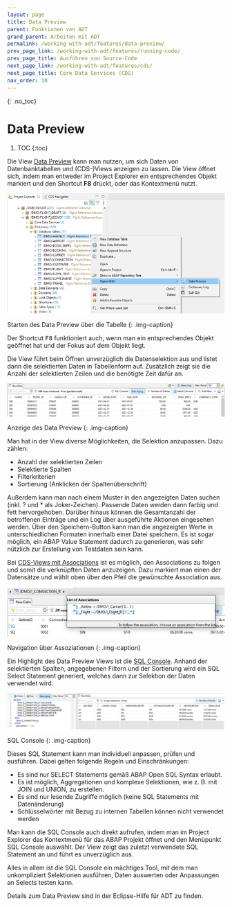 ```yaml
---
layout: page
title: Data Preview
parent: Funktionen von ADT
grand_parent: Arbeiten mit ADT
permalink: /working-with-adt/features/data-preview/
prev_page_link: /working-with-adt/features/running-code/
prev_page_title: Ausführen von Source-Code
next_page_link: /working-with-adt/features/cds/
next_page_title: Core Data Services (CDS)
nav_order: 10
---
```


{: .no_toc}
# Data Preview

1. TOC
{:toc}

Die View [Data Preview](https://help.sap.com/docs/ABAP_PLATFORM_NEW/c238d694b825421f940829321ffa326a/2fd1241b187b4d6c989e1ff8b1f00ba1.html) kann man nutzen, um sich Daten von Datenbanktabellen und (CDS-)Views anzeigen zu lassen. Die View öffnet sich, indem man entweder im Project Explorer ein entsprechendes Objekt markiert und den Shortcut **F8** drückt, oder das Kontextmenü nutzt.

![Starten des Data Preview über die Tabelle](../img/image61.png)

Starten des Data Preview über die Tabelle
{: .img-caption}

Der Shortcut <kbd>F8</kbd> funktioniert auch, wenn man ein entsprechendes Objekt geöffnet hat und der Fokus auf dem Objekt liegt.

Die View führt beim Öffnen unverzüglich die Datenselektion aus und listet dann die selektierten Daten in Tabellenform auf. Zusätzlich zeigt sie die Anzahl der selektierten Zeilen und die benötigte Zeit dafür an.

![Anzeige des Data Preview](../img/image33.png)

Anzeige des Data Preview
{: .img-caption}

Man hat in der View diverse Möglichkeiten, die Selektion anzupassen. Dazu zählen:

- Anzahl der selektierten Zeilen
- Selektierte Spalten
- Filterkriterien
- Sortierung (Anklicken der Spaltenüberschrift)

Außerdem kann man nach einem Muster in den angezeigten Daten suchen (inkl. ? und \* als Joker-Zeichen). Passende Daten werden dann farbig und fett hervorgehoben. Darüber hinaus können die Gesamtanzahl der betroffenen Einträge und ein Log über ausgeführte Aktionen eingesehen werden. Über den Speichern-Button kann man die angezeigten Werte in unterschiedlichen Formaten innerhalb einer Datei speichern. Es ist sogar möglich, ein ABAP Value Statement dadurch zu generieren, was sehr nützlich zur Erstellung von Testdaten sein kann.

Bei [CDS-Views mit Associations](https://help.sap.com/docs/ABAP_PLATFORM_NEW/f2e545608079437ab165c105649b89db/d70c7d8e6e81438e836c96f1aa61a259.html) ist es möglich, den Associations zu folgen und somit die verknüpften Daten anzuzeigen. Dazu markiert man einen der Datensätze und wählt oben über den Pfeil die gewünschte Association aus.

![Navigation über Assoziationen](../img/image28.png)

Navigation über Assoziationen
{: .img-caption}

Ein Highlight des Data Preview Views ist die [SQL Console](https://help.sap.com/docs/ABAP_PLATFORM_NEW/c238d694b825421f940829321ffa326a/c672ec1c94964bb8837075f4f4ecea66.html). Anhand der selektierten Spalten, angegebenen Filtern und der Sortierung wird ein SQL Select Statement generiert, welches dann zur Selektion der Daten verwendet wird.

![SQL Console](../img/image26.png)

SQL Console
{: .img-caption}

Dieses SQL Statement kann man individuell anpassen, prüfen und ausführen. Dabei gelten folgende Regeln und Einschränkungen:

- Es sind nur SELECT Statements gemäß ABAP Open SQL Syntax erlaubt.
- Es ist möglich, Aggregationen und komplexe Selektionen, wie z. B. mit JOIN und UNION, zu erstellen.
- Es sind nur lesende Zugriffe möglich (keine SQL Statements mit Datenänderung)
- Schlüsselwörter mit Bezug zu internen Tabellen können nicht verwendet werden

Man kann die SQL Console auch direkt aufrufen, indem man im Project Explorer das Kontextmenü für das ABAP Projekt öffnet und den Menüpunkt SQL Console auswählt. Der View zeigt das zuletzt verwendete SQL Statement an und führt es unverzüglich aus.

Alles in allem ist die SQL Console ein mächtiges Tool, mit dem man unkompliziert Selektionen ausführen, Daten auswerten oder Anpassungen an Selects testen kann.

Details zum Data Preview sind in der Eclipse-Hilfe für ADT zu finden.